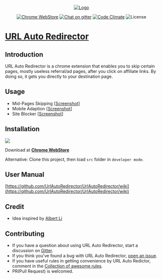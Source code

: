 <p align="center">
  <a href="https://urlautoredirector.github.io/">
  	<img src="https://raw.githubusercontent.com/UrlAutoRedirector/UrlAutoRedirector/master/src/images/icon-128.png" alt="Logo">
  </a>
</p>

<p align="center">
  <a href="https://chrome.google.com/webstore/detail/mckfcfnegaimgcgepikhdnajpkkhdnkn"><img src="https://img.shields.io/chrome-web-store/v/mckfcfnegaimgcgepikhdnajpkkhdnkn.svg" alt="Chrome WebStore"></a>
  <a href="https://gitter.im/crispgm/UrlAutoRedirector?utm_source=badge&utm_medium=badge&utm_campaign=pr-badge&utm_content=badge"><img src="https://badges.gitter.im/crispgm/UrlAutoRedirector.svg" alt="Chat on gitter"></a>
  <a href="https://codeclimate.com/github/UrlAutoRedirector/UrlAutoRedirector"><img src="https://codeclimate.com/github/UrlAutoRedirector/UrlAutoRedirector/badges/gpa.svg" alt="Code Climate"></a>
  <img src="https://img.shields.io/badge/license-MIT-blue.svg" alt="License">
</p>

# [URL Auto Redirector](https://urlautoredirector.github.io/)

## Introduction

URL Auto Redirector is a chrome extension that enables you to skip certain pages, mostly useless referral/ad pages, after you click on affiliate links.
By doing so, it gets you directly to your destination page.

## Usage

* Mid-Pages Skipping \[[Screenshot](https://raw.githubusercontent.com/UrlAutoRedirector/brand/master/promotion/midpage-skipping.png)\]
* Mobile Adaption \[[Screenshot](https://raw.githubusercontent.com/UrlAutoRedirector/brand/master/promotion/mobile-adaption.png)\]
* Site Blocker \[[Screenshot](https://raw.githubusercontent.com/UrlAutoRedirector/brand/master/promotion/site-blocker.png)\]

## Installation

[![](https://developer.chrome.com/webstore/images/ChromeWebStore_Badge_v2_496x150.png)](https://chrome.google.com/webstore/detail/mckfcfnegaimgcgepikhdnajpkkhdnkn)

Download at [__Chrome WebStore__](https://chrome.google.com/webstore/detail/mckfcfnegaimgcgepikhdnajpkkhdnkn)

Alternative: Clone this project, then load ```src``` folder in ```developer mode```.

## User Manual

[https://github.com/UrlAutoRedirector/UrlAutoRedirector/wiki](https://github.com/UrlAutoRedirector/UrlAutoRedirector/wiki)

## Credit

* Idea inspired by [Albert Li](https://github.com/lzb)

## Contributing

* If you have a question about using URL Auto Redirector, start a discussion on [Gitter](https://gitter.im/UrlAutoRedirector/UrlAutoRedirector).
* If you think you've found a bug with URL Auto Redirector, [open an issue](https://github.com/crispgm/UrlAutoRedirector/issues/new).
* If you have useful rules in getting convenience by URL Auto Redictor, comment in the [Collection of awesome rules](https://github.com/UrlAutoRedirector/UrlAutoRedirector/issues/17).
* PR(Pull Request) is welcomed.
